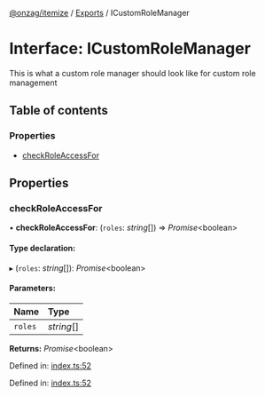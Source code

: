 [@onzag/itemize](../README.md) / [Exports](../modules.md) / ICustomRoleManager

# Interface: ICustomRoleManager

This is what a custom role manager should look like
for custom role management

## Table of contents

### Properties

- [checkRoleAccessFor](icustomrolemanager.md#checkroleaccessfor)

## Properties

### checkRoleAccessFor

• **checkRoleAccessFor**: (`roles`: *string*[]) => *Promise*<boolean\>

#### Type declaration:

▸ (`roles`: *string*[]): *Promise*<boolean\>

#### Parameters:

Name | Type |
:------ | :------ |
`roles` | *string*[] |

**Returns:** *Promise*<boolean\>

Defined in: [index.ts:52](https://github.com/onzag/itemize/blob/1a335e4e/base/Root/index.ts#L52)

Defined in: [index.ts:52](https://github.com/onzag/itemize/blob/1a335e4e/base/Root/index.ts#L52)

